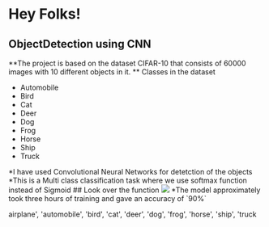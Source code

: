 # Hey Folks!
## ObjectDetection using CNN
**The project is based on the dataset CIFAR-10 that consists of 60000 images with 10 different objects in it.
** Classes in the dataset
<ul>
  <li>Automobile</li>
  <li>Bird</li>
  <li>Cat</li>
  <li>Deer</li>
  <li>Dog</li>
  <li>Frog</li>
  <li>Horse</li>
  <li>Ship</li>
  <li>Truck</li>

  </ul>
*I have used Convolutional Neural Networks for detetction of the objects
*This is a Multi class classification task where we use softmax function instead of Sigmoid
## Look over the function
<span><img src="https://www.gstatic.com/education/formulas2/355397047/en/softmax_function.svg" /> </span>
*The model approximately took three hours of training and gave an accuracy of `90%`

airplane',
        'automobile',
        'bird',
        'cat',
        'deer',
        'dog',
        'frog',
        'horse',
        'ship',
        'truck
